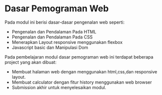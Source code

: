 # Dasar Pemograman Web
Pada modul ini berisi dasar-dasar pengenalan web seperti:
- Pengenalan dan Pendalaman Pada HTML
- Pengenalan dan Pendalaman Pada CSS
- Menerapkan Layout responsive menggunakan flexbox
- Javascript basic dan Manipulasi Dom
 
 Pada pembelajaran modul dasar pemograman web ini terdapat beberapa project yang akan dibuat:
 -  Membuat halaman web dengan menggunakan html,css,dan responsive layout.
 -  Membuat calculator dengan fitur history menggunakan web browser
 -  Submission akhir untuk menyelesaikan modul.
